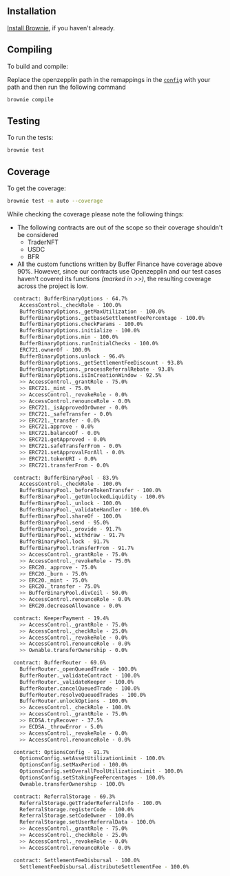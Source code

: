 ## Installation

[Install Brownie](https://eth-brownie.readthedocs.io/en/stable/install.html), if you haven't already.

## Compiling

To build and compile:

Replace the openzepplin path in the remappings in the [`config`](brownie-config.yaml) with your path and then run the following command

```bash
brownie compile
```

## Testing

To run the tests:

```bash
brownie test
```

## Coverage

To get the coverage:

```bash
brownie test -n auto --coverage
```

While checking the coverage please note the following things:

- The following contracts are out of the scope so their coverage shouldn't be considered
  - TraderNFT
  - USDC
  - BFR
- All the custom functions written by Buffer Finance have coverage above 90%. However, since our contracts use Openzepplin and our test cases haven't covered its functions _(marked in >>)_, the resulting coverage across the project is low.

```bash
  contract: BufferBinaryOptions - 64.7%
    AccessControl._checkRole - 100.0%
    BufferBinaryOptions._getMaxUtilization - 100.0%
    BufferBinaryOptions._getbaseSettlementFeePercentage - 100.0%
    BufferBinaryOptions.checkParams - 100.0%
    BufferBinaryOptions.initialize - 100.0%
    BufferBinaryOptions.min - 100.0%
    BufferBinaryOptions.runInitialChecks - 100.0%
    ERC721.ownerOf - 100.0%
    BufferBinaryOptions.unlock - 96.4%
    BufferBinaryOptions._getSettlementFeeDiscount - 93.8%
    BufferBinaryOptions._processReferralRebate - 93.8%
    BufferBinaryOptions.isInCreationWindow - 92.5%
    >> AccessControl._grantRole - 75.0%
    >> ERC721._mint - 75.0%
    >> AccessControl._revokeRole - 0.0%
    >> AccessControl.renounceRole - 0.0%
    >> ERC721._isApprovedOrOwner - 0.0%
    >> ERC721._safeTransfer - 0.0%
    >> ERC721._transfer - 0.0%
    >> ERC721.approve - 0.0%
    >> ERC721.balanceOf - 0.0%
    >> ERC721.getApproved - 0.0%
    >> ERC721.safeTransferFrom - 0.0%
    >> ERC721.setApprovalForAll - 0.0%
    >> ERC721.tokenURI - 0.0%
    >> ERC721.transferFrom - 0.0%

  contract: BufferBinaryPool - 83.9%
    AccessControl._checkRole - 100.0%
    BufferBinaryPool._beforeTokenTransfer - 100.0%
    BufferBinaryPool._getUnlockedLiquidity - 100.0%
    BufferBinaryPool._unlock - 100.0%
    BufferBinaryPool._validateHandler - 100.0%
    BufferBinaryPool.shareOf - 100.0%
    BufferBinaryPool.send - 95.0%
    BufferBinaryPool._provide - 91.7%
    BufferBinaryPool._withdraw - 91.7%
    BufferBinaryPool.lock - 91.7%
    BufferBinaryPool.transferFrom - 91.7%
    >> AccessControl._grantRole - 75.0%
    >> AccessControl._revokeRole - 75.0%
    >> ERC20._approve - 75.0%
    >> ERC20._burn - 75.0%
    >> ERC20._mint - 75.0%
    >> ERC20._transfer - 75.0%
    >> BufferBinaryPool.divCeil - 50.0%
    >> AccessControl.renounceRole - 0.0%
    >> ERC20.decreaseAllowance - 0.0%

  contract: KeeperPayment - 19.4%
    >> AccessControl._grantRole - 75.0%
    >> AccessControl._checkRole - 25.0%
    >> AccessControl._revokeRole - 0.0%
    >> AccessControl.renounceRole - 0.0%
    >> Ownable.transferOwnership - 0.0%

  contract: BufferRouter - 69.6%
    BufferRouter._openQueuedTrade - 100.0%
    BufferRouter._validateContract - 100.0%
    BufferRouter._validateKeeper - 100.0%
    BufferRouter.cancelQueuedTrade - 100.0%
    BufferRouter.resolveQueuedTrades - 100.0%
    BufferRouter.unlockOptions - 100.0%
    >> AccessControl._checkRole - 100.0%
    >> AccessControl._grantRole - 75.0%
    >> ECDSA.tryRecover - 37.5%
    >> ECDSA._throwError - 5.0%
    >> AccessControl._revokeRole - 0.0%
    >> AccessControl.renounceRole - 0.0%

  contract: OptionsConfig - 91.7%
    OptionsConfig.setAssetUtilizationLimit - 100.0%
    OptionsConfig.setMaxPeriod - 100.0%
    OptionsConfig.setOverallPoolUtilizationLimit - 100.0%
    OptionsConfig.setStakingFeePercentages - 100.0%
    Ownable.transferOwnership - 100.0%

  contract: ReferralStorage - 69.3%
    ReferralStorage.getTraderReferralInfo - 100.0%
    ReferralStorage.registerCode - 100.0%
    ReferralStorage.setCodeOwner - 100.0%
    ReferralStorage.setUserReferralData - 100.0%
    >> AccessControl._grantRole - 75.0%
    >> AccessControl._checkRole - 25.0%
    >> AccessControl._revokeRole - 0.0%
    >> AccessControl.renounceRole - 0.0%

  contract: SettlementFeeDisbursal - 100.0%
    SettlementFeeDisbursal.distributeSettlementFee - 100.0%
```
